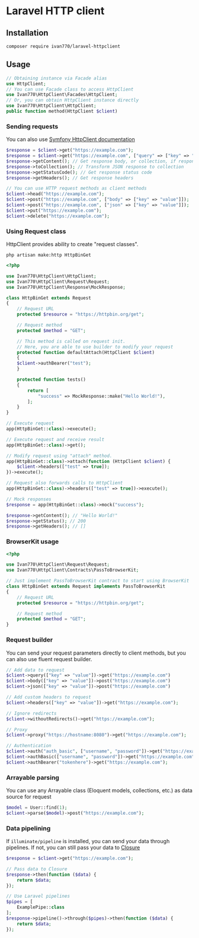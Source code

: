 # Laravel HTTP client
## Installation
`composer require ivan770/laravel-httpclient`
## Usage
```php
// Obtaining instance via Facade alias
use HttpClient;
// You can use Facade class to access HttpClient
use Ivan770\HttpClient\Facades\HttpClient;
// Or, you can obtain HttpClient instance directly
use Ivan770\HttpClient\HttpClient;
public function method(HttpClient $client)
```
### Sending requests
You can also use [Symfony HttpClient documentation](https://symfony.com/doc/current/components/http_client.html)
```php
$response = $client->get("https://example.com");
$response = $client->get("https://example.com", ["query" => ["key" => "value"]]);
$response->getContent(); // Get response body, or collection, if response is JSON
$response->toCollection(); // Transform JSON response to collection
$response->getStatusCode(); // Get response status code
$response->getHeaders(); // Get response headers

// You can use HTTP request methods as client methods
$client->head("https://example.com");
$client->post("https://example.com", ["body" => ["key" => "value"]]);
$client->post("https://example.com", ["json" => ["key" => "value"]]);
$client->put("https://example.com");
$client->delete("https://example.com");
```
### Using Request class
HttpClient provides ability to create "request classes".

`php artisan make:http HttpBinGet`

```php
<?php

use Ivan770\HttpClient\HttpClient;
use Ivan770\HttpClient\Request\Request;
use Ivan770\HttpClient\Response\MockResponse;

class HttpBinGet extends Request
{
    // Request URL
    protected $resource = "https://httpbin.org/get";

    // Request method
    protected $method = "GET";

    // This method is called on request init.
    // Here, you are able to use builder to modify your request
    protected function defaultAttach(HttpClient $client)
    {
	$client->authBearer("test");
    }

    protected function tests()
    {
        return [
            "success" => MockResponse::make("Hello World!"),
        ];
    }
}

// Execute request
app(HttpBinGet::class)->execute();

// Execute request and receive result
app(HttpBinGet::class)->get();

// Modify request using "attach" method.
app(HttpBinGet::class)->attach(function (HttpClient $client) {
    $client->headers(["test" => true]);
})->execute();

// Request also forwards calls to HttpClient
app(HttpBinGet::class)->headers(["test" => true])->execute();

// Mock responses
$response = app(HttpBinGet::class)->mock("success");

$response->getContent(); // "Hello World!"
$response->getStatus(); // 200
$response->getHeaders(); // []
```
### BrowserKit usage
```php
<?php

use Ivan770\HttpClient\Request\Request;
use Ivan770\HttpClient\Contracts\PassToBrowserKit;

// Just implement PassToBrowserKit contract to start using BrowserKit
class HttpBinGet extends Request implements PassToBrowserKit
{
    // Request URL
    protected $resource = "https://httpbin.org/get";

    // Request method
    protected $method = "GET";
}
```
### Request builder
You can send your request parameters directly to client methods, but you can also use fluent request builder.
```php
// Add data to request
$client->query(["key" => "value"])->get("https://example.com")
$client->body(["key" => "value"])->post("https://example.com")
$client->json(["key" => "value"])->post("https://example.com")

// Add custom headers to request
$client->headers(["key" => "value"])->get("https://example.com");

// Ignore redirects
$client->withoutRedirects()->get("https://example.com");

// Proxy
$client->proxy("https://hostname:8080")->get("https://example.com");

// Authentication
$client->auth("auth_basic", ["username", "password"])->get("https://example.com");
$client->authBasic(["username", "password"])->get("https://example.com");
$client->authBearer("tokenhere")->get("https://example.com");
```

### Arrayable parsing
You can use any Arrayable class (Eloquent models, collections, etc.) as data source for request
```php
$model = User::find(1);
$client->parse($model)->post("https://example.com");
```

### Data pipelining
If `illuminate/pipeline` is installed, you can send your data through pipelines.
If not, you can still pass your data to [Closure](https://www.php.net/manual/en/class.closure.php)
```php
$response = $client->get("https://example.com");

// Pass data to Closure
$response->then(function ($data) {
    return $data;
});

// Use Laravel pipelines
$pipes = [
    ExamplePipe::class
];
$response->pipeline()->through($pipes)->then(function ($data) {
    return $data;
});
```
